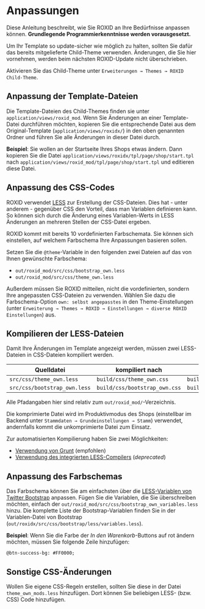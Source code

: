 # Anpassungen

Diese Anleitung beschreibt, wie Sie ROXID an Ihre Bedürfnisse anpassen können. **Grundlegende Programmierkenntnisse werden vorausgesetzt.**

Um Ihr Template so update-sicher wie möglich zu halten, sollten Sie dafür das bereits mitgelieferte Child-Theme verwenden. Änderungen, die Sie hier vornehmen, werden beim nächsten ROXID-Update nicht überschrieben.

Aktivieren Sie das Child-Theme unter `Erweiterungen → Themes → ROXID Child-Theme`.


## Anpassung der Template-Dateien

Die Template-Dateien des Child-Themes finden sie unter `application/views/roxid_mod`. Wenn Sie Änderungen an einer Template-Datei durchführen möchten, kopieren Sie die entsprechende Datei aus dem Original-Template (`application/views/roxidx/`) in den oben genannten Ordner und führen Sie alle Änderungen in dieser Datei durch.

**Beispiel**: Sie wollen an der Startseite Ihres Shops etwas ändern. Dann kopieren Sie die Datei `application/views/roxidx/tpl/page/shop/start.tpl` nach `application/views/roxid_mod/tpl/page/shop/start.tpl` und editieren diese Datei.


## Anpassung des CSS-Codes

ROXID verwendet [LESS](http://lesscss.org) zur Erstellung der CSS-Dateien. Dies hat - unter anderem - gegenüber CSS den Vorteil, dass man Variablen definieren kann. So können sich durch die Änderung eines Variablen-Werts in LESS Änderungen an mehreren Stellen der CSS-Datei ergeben.

ROXID kommt mit bereits 10 vordefinierten Farbschemata. Sie können sich einstellen, auf welchem Farbschema Ihre Anpassungen basieren sollen.

Setzen Sie die `@theme`-Variable in den folgenden zwei Dateien auf das von Ihnen gewünschte Farbschema:

* `out/roxid_mod/src/css/bootstrap_own.less`
* `out/roxid_mod/src/css/theme_own.less`

Außerdem müssen Sie ROXID mitteilen, nicht die vordefinierten, sondern Ihre angepassten CSS-Dateien zu verwenden. Wählen Sie dazu die Farbschema-Option `own: selbst angepasstes` in den Theme-Einstellungen (unter `Erweiterung → Themes → ROXID → Einstellungen → diverse ROXID Einstellungen`) aus.


## Kompilieren der LESS-Dateien

Damit Ihre Änderungen im Template angezeigt werden, müssen zwei LESS-Dateien in CSS-Dateien kompiliert werden.


| Quelldatei | kompiliert nach | komprimiert nach |
|---|---|---|
| `src/css/theme_own.less` | `build/css/theme_own.css` | `build/css/theme_own.min.css` |
| `src/css/bootstrap_own.less` | `build/css/bootstrap_own.css` | `build/css/bootstrap_own.min.css` |

Alle Pfadangaben hier sind relativ zum `out/roxid_mod/`-Verzeichnis.

Die komprimierte Datei wird im Produktivmodus des Shops (einstellbar im Backend unter `Stammdaten → Grundeinstellungen → Stamm`) verwendet, andernfalls kommt die unkomprimierte Datei zum Einsatz.

Zur automatisierten Kompilierung haben Sie zwei Möglichkeiten:

* [Verwendung von Grunt](anpassungen/grunt.md) (empfohlen)
* [Verwendung des integrierten LESS-Compilers](anpassungen/asset_compiler.md) (*deprecated*)


## Anpassung des Farbschemas

Das Farbschema können Sie am einfachsten über die [LESS-Variablen von Twitter Bootstrap](http://getbootstrap.com/customize/#less-variables) anpassen. Fügen Sie die Variablen, die Sie überschreiben möchten, einfach der `out/roxid_mod/src/css/bootstrap_own_variables.less` hinzu. Die komplette Liste der Bootstrap-Variablen finden Sie in der Variablen-Datei von Bootstrap (`out/roxidx/src/css/bootstrap/less/variables.less`).

**Beispiel**: Wenn Sie die Farbe der *In den Warenkorb*-Buttons auf rot ändern möchten, müssen Sie folgende Zeile hinzufügen:

```less
@btn-success-bg: #FF0000;
```


## Sonstige CSS-Änderungen

Wollen Sie eigene CSS-Regeln erstellen, sollten Sie diese in der Datei `theme_own_mods.less` hinzufügen. Dort können Sie beliebigen LESS- (bzw. CSS) Code hinzufügen.
